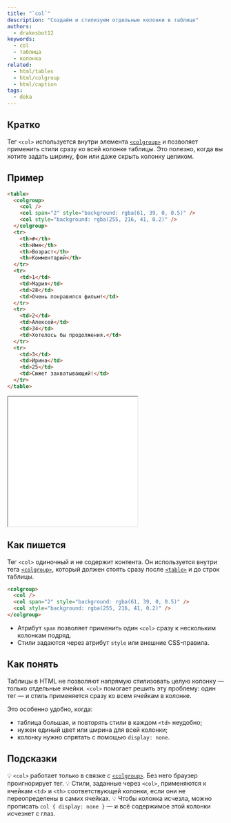 ```yaml
---
title: "`col`"
description: "Создаём и стилизуем отдельные колонки в таблице"
authors:
  - drakesbot12
keywords:
  - col
  - таблица
  - колонка
related:
  - html/tables
  - html/colgroup
  - html/caption
tags:
  - doka
---
```


## Кратко

Тег `<col>` используется внутри элемента [`<colgroup>`](html/colgroup/) и позволяет применить стили сразу ко всей колонке таблицы. Это полезно, когда вы хотите задать ширину, фон или даже скрыть колонку целиком.

## Пример

```html
<table>
  <colgroup>
    <col />
    <col span="2" style="background: rgba(61, 39, 0, 0.5)" />
    <col style="background: rgba(255, 216, 41, 0.2)" />
  </colgroup>
  <tr>
    <th>#</th>
    <th>Имя</th>
    <th>Возраст</th>
    <th>Комментарий</th>
  </tr>
  <tr>
    <td>1</td>
    <td>Мария</td>
    <td>28</td>
    <td>Очень понравился фильм!</td>
  </tr>
  <tr>
    <td>2</td>
    <td>Алексей</td>
    <td>34</td>
    <td>Хотелось бы продолжения.</td>
  </tr>
  <tr>
    <td>3</td>
    <td>Ирина</td>
    <td>25</td>
    <td>Сюжет захватывающий!</td>
  </tr>
</table>
```

<iframe title="Пример col" src="demos/basic/" height="300"></iframe>

## Как пишется

Тег `<col>` одиночный и не содержит контента. Он используется внутри тега [`<colgroup>`](html/colgroup/), который должен стоять сразу после [`<table>`](html/tables/) и до строк таблицы.

```html
<colgroup>
  <col />
  <col span="2" style="background: rgba(61, 39, 0, 0.5)" />
  <col style="background: rgba(255, 216, 41, 0.2)" />
</colgroup>
```

- Атрибут `span` позволяет применить один `<col>` сразу к нескольким колонкам подряд.
- Стили задаются через атрибут `style` или внешние CSS-правила.

## Как понять

Таблицы в HTML не позволяют напрямую стилизовать целую колонку — только отдельные ячейки. `<col>` помогает решить эту проблему: один тег — и стиль применяется сразу ко всем ячейкам в колонке.

Это особенно удобно, когда:

- таблица большая, и повторять стили в каждом `<td>` неудобно;
- нужен единый цвет или ширина для всей колонки;
- колонку нужно спрятать с помощью `display: none`.

## Подсказки

💡 `<col>` работает только в связке с [`<colgroup>`](html/colgroup/). Без него браузер проигнорирует тег.
💡 Стили, заданные через `<col>`, применяются к ячейкам `<td>` и `<th>` соответствующей колонки, если они не переопределены в самих ячейках.
💡 Чтобы колонка исчезла, можно прописать `col { display: none }` — и всё содержимое этой колонки исчезнет с глаз.
